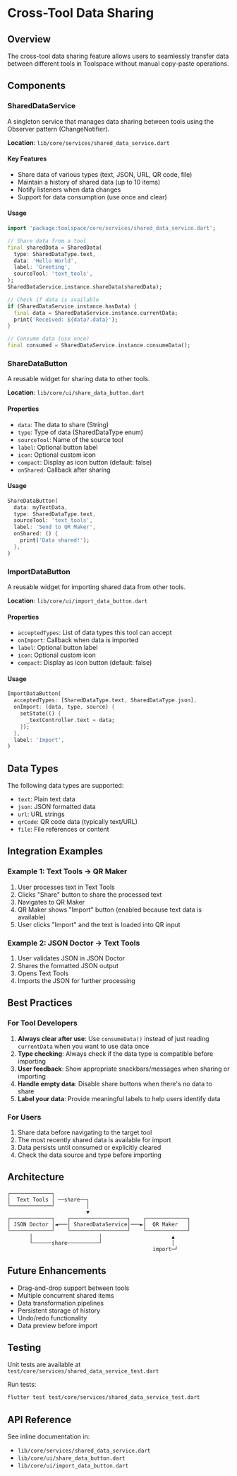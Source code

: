 # Cross-Tool Data Sharing

## Overview

The cross-tool data sharing feature allows users to seamlessly transfer data between different tools in Toolspace without manual copy-paste operations.

## Components

### SharedDataService

A singleton service that manages data sharing between tools using the Observer pattern (ChangeNotifier).

**Location**: `lib/core/services/shared_data_service.dart`

#### Key Features

- Share data of various types (text, JSON, URL, QR code, file)
- Maintain a history of shared data (up to 10 items)
- Notify listeners when data changes
- Support for data consumption (use once and clear)

#### Usage

```dart
import 'package:toolspace/core/services/shared_data_service.dart';

// Share data from a tool
final sharedData = SharedData(
  type: SharedDataType.text,
  data: 'Hello World',
  label: 'Greeting',
  sourceTool: 'text_tools',
);
SharedDataService.instance.shareData(sharedData);

// Check if data is available
if (SharedDataService.instance.hasData) {
  final data = SharedDataService.instance.currentData;
  print('Received: ${data?.data}');
}

// Consume data (use once)
final consumed = SharedDataService.instance.consumeData();
```

### ShareDataButton

A reusable widget for sharing data to other tools.

**Location**: `lib/core/ui/share_data_button.dart`

#### Properties

- `data`: The data to share (String)
- `type`: Type of data (SharedDataType enum)
- `sourceTool`: Name of the source tool
- `label`: Optional button label
- `icon`: Optional custom icon
- `compact`: Display as icon button (default: false)
- `onShared`: Callback after sharing

#### Usage

```dart
ShareDataButton(
  data: myTextData,
  type: SharedDataType.text,
  sourceTool: 'text_tools',
  label: 'Send to QR Maker',
  onShared: () {
    print('Data shared!');
  },
)
```

### ImportDataButton

A reusable widget for importing shared data from other tools.

**Location**: `lib/core/ui/import_data_button.dart`

#### Properties

- `acceptedTypes`: List of data types this tool can accept
- `onImport`: Callback when data is imported
- `label`: Optional button label
- `icon`: Optional custom icon
- `compact`: Display as icon button (default: false)

#### Usage

```dart
ImportDataButton(
  acceptedTypes: [SharedDataType.text, SharedDataType.json],
  onImport: (data, type, source) {
    setState(() {
      _textController.text = data;
    });
  },
  label: 'Import',
)
```

## Data Types

The following data types are supported:

- `text`: Plain text data
- `json`: JSON formatted data
- `url`: URL strings
- `qrCode`: QR code data (typically text/URL)
- `file`: File references or content

## Integration Examples

### Example 1: Text Tools → QR Maker

1. User processes text in Text Tools
2. Clicks "Share" button to share the processed text
3. Navigates to QR Maker
4. QR Maker shows "Import" button (enabled because text data is available)
5. User clicks "Import" and the text is loaded into QR input

### Example 2: JSON Doctor → Text Tools

1. User validates JSON in JSON Doctor
2. Shares the formatted JSON output
3. Opens Text Tools
4. Imports the JSON for further processing

## Best Practices

### For Tool Developers

1. **Always clear after use**: Use `consumeData()` instead of just reading `currentData` when you want to use data once
2. **Type checking**: Always check if the data type is compatible before importing
3. **User feedback**: Show appropriate snackbars/messages when sharing or importing
4. **Handle empty data**: Disable share buttons when there's no data to share
5. **Label your data**: Provide meaningful labels to help users identify data

### For Users

1. Share data before navigating to the target tool
2. The most recently shared data is available for import
3. Data persists until consumed or explicitly cleared
4. Check the data source and type before importing

## Architecture

```
┌─────────────┐
│  Text Tools │ ──share──┐
└─────────────┘          │
                         ▼
┌─────────────┐    ┌──────────────────┐    ┌─────────────┐
│ JSON Doctor │◄───│ SharedDataService│───►│  QR Maker   │
└─────────────┘    └──────────────────┘    └─────────────┘
       │                     │                      ▲
       └──────share──────────┘                      │
                                              import─┘
```

## Future Enhancements

- Drag-and-drop support between tools
- Multiple concurrent shared items
- Data transformation pipelines
- Persistent storage of history
- Undo/redo functionality
- Data preview before import

## Testing

Unit tests are available at `test/core/services/shared_data_service_test.dart`

Run tests:
```bash
flutter test test/core/services/shared_data_service_test.dart
```

## API Reference

See inline documentation in:
- `lib/core/services/shared_data_service.dart`
- `lib/core/ui/share_data_button.dart`
- `lib/core/ui/import_data_button.dart`
